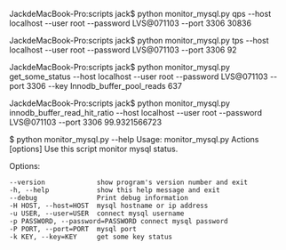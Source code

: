 JackdeMacBook-Pro:scripts jack$ python monitor_mysql.py qps --host localhost --user root --password LVS@071103 --port 3306
30836

JackdeMacBook-Pro:scripts jack$ python monitor_mysql.py tps --host localhost --user root --password LVS@071103 --port 3306
92


JackdeMacBook-Pro:scripts jack$ python monitor_mysql.py get_some_status --host localhost --user root --password LVS@071103 --port 3306 --key Innodb_buffer_pool_reads
637


JackdeMacBook-Pro:scripts jack$ python monitor_mysql.py innodb_buffer_read_hit_ratio --host localhost --user root --password LVS@071103 --port 3306
99.9321566723


$ python monitor_mysql.py --help
Usage: monitor_mysql.py Actions [options] 
Use this script monitor mysql status.

Options:

    --version             show program's version number and exit
    -h, --help            show this help message and exit
    --debug               Print debug information
    -H HOST, --host=HOST  mysql hostname or ip address
    -u USER, --user=USER  connect mysql username
    -p PASSWORD, --password=PASSWORD connect mysql password
    -P PORT, --port=PORT  mysql port
    -k KEY, --key=KEY     get some key status

